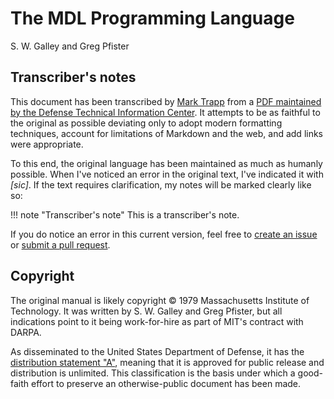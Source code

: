 # The MDL Programming Language

S. W. Galley and Greg Pfister

## Transcriber's notes

This document has been transcribed by [Mark Trapp](https://marktrapp.com) from a [PDF maintained by the Defense Technical Information Center](http://www.dtic.mil/docs/citations/ADA070930). It attempts to be as faithful to the original as possible deviating only to adopt modern formatting techniques, account for limitations of Markdown and the web, and add links were appropriate.

To this end, the original language has been maintained as much as humanly possible. When I've noticed an error in the original text, I've indicated it with *[sic]*. If the text requires clarification, my notes will be marked clearly like so:

!!! note "Transcriber's note"
    This is a transcriber's note.

If you do notice an error in this current version, feel free to [create an issue](https://github.com/itafroma/mdl-docs/issues) or [submit a pull request](https://github.com/itafroma/mdl-docs/pulls).

## Copyright

The original manual is likely copyright © 1979 Massachusetts Institute of Technology. It was written by S. W. Galley and Greg Pfister, but all indications point to it being work-for-hire as part of MIT's contract with DARPA.

As disseminated to the United States Department of Defense, it has the [distribution statement "A"](http://www.dtic.mil/dtic/submit/distribution_statements.html), meaning that it is approved for public release and distribution is unlimited. This classification is the basis under which a good-faith effort to preserve an otherwise-public document has been made.
